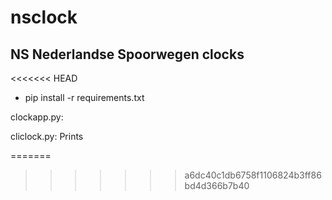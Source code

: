 # nsclock
## NS Nederlandse Spoorwegen clocks

<<<<<<< HEAD
* pip install -r requirements.txt

clockapp.py:


cliclock.py:
Prints 

=======
>>>>>>> a6dc40c1db6758f1106824b3ff86bd4d366b7b40
